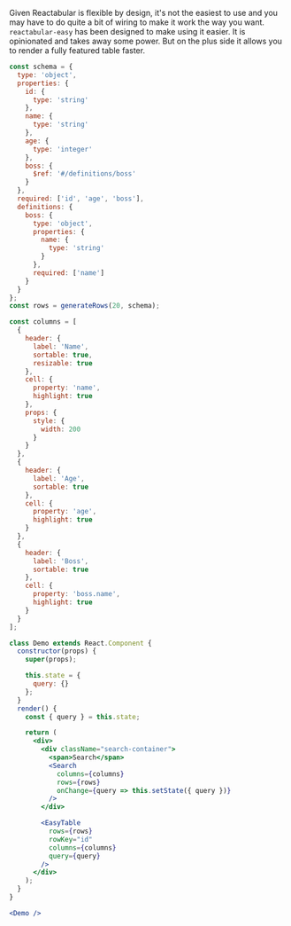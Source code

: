 Given Reactabular is flexible by design, it's not the easiest to use and you may have to do quite a bit of wiring to make it work the way you want. `reactabular-easy` has been designed to make using it easier. It is opinionated and takes away some power. But on the plus side it allows you to render a fully featured table faster.

```jsx
const schema = {
  type: 'object',
  properties: {
    id: {
      type: 'string'
    },
    name: {
      type: 'string'
    },
    age: {
      type: 'integer'
    },
    boss: {
      $ref: '#/definitions/boss'
    }
  },
  required: ['id', 'age', 'boss'],
  definitions: {
    boss: {
      type: 'object',
      properties: {
        name: {
          type: 'string'
        }
      },
      required: ['name']
    }
  }
};
const rows = generateRows(20, schema);

const columns = [
  {
    header: {
      label: 'Name',
      sortable: true,
      resizable: true
    },
    cell: {
      property: 'name',
      highlight: true
    },
    props: {
      style: {
        width: 200
      }
    }
  },
  {
    header: {
      label: 'Age',
      sortable: true
    },
    cell: {
      property: 'age',
      highlight: true
    }
  },
  {
    header: {
      label: 'Boss',
      sortable: true
    },
    cell: {
      property: 'boss.name',
      highlight: true
    }
  }
];

class Demo extends React.Component {
  constructor(props) {
    super(props);

    this.state = {
      query: {}
    };
  }
  render() {
    const { query } = this.state;

    return (
      <div>
        <div className="search-container">
          <span>Search</span>
          <Search
            columns={columns}
            rows={rows}
            onChange={query => this.setState({ query })}
          />
        </div>

        <EasyTable
          rows={rows}
          rowKey="id"
          columns={columns}
          query={query}
        />
      </div>
    );
  }
}

<Demo />
```

